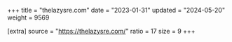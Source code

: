+++
title = "thelazysre.com"
date = "2023-01-31"
updated = "2024-05-20"
weight = 9569

[extra]
source = "https://thelazysre.com/"
ratio = 17
size = 9
+++
